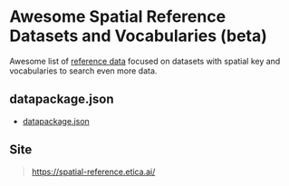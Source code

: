 # Awesome Spatial Reference Datasets and Vocabularies (beta)
Awesome list of <a href="https://en.wikipedia.org/wiki/Reference_data">
reference data</a> focused on datasets with spatial key and vocabularies to search even more data.

## datapackage.json
- [datapackage.json](datapackage.json)

## Site
> https://spatial-reference.etica.ai/
